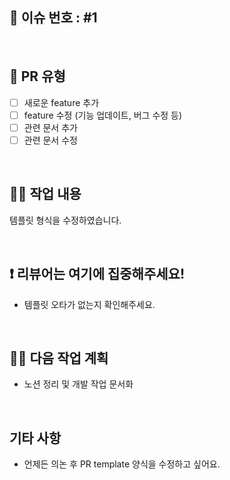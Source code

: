 ## 🌿 이슈 번호 : #1 

<br>

## 📝 PR 유형 
- [ ] 새로운 feature 추가
- [ ] feature 수정 (기능 업데이트, 버그 수정 등)
- [ ] 관련 문서 추가
- [ ] 관련 문서 수정

<br>

## 🧑‍💻 작업 내용 
템플릿 형식을 수정하였습니다.

<br>

## ❗️ 리뷰어는 여기에 집중해주세요!   
- 템플릿 오타가 없는지 확인해주세요.

<br>

## 🏃‍♂️ 다음 작업 계획 
- 노션 정리 및 개발 작업 문서화

<br>

## 기타 사항 
- 언제든 의논 후 PR template 양식을 수정하고 싶어요.